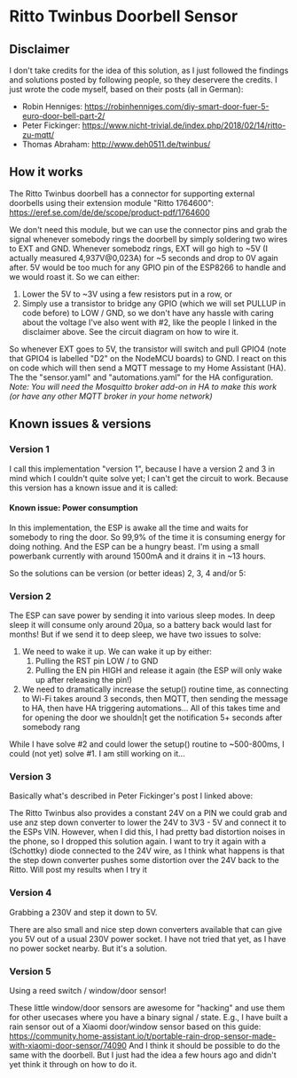 # Ritto Twinbus Doorbell Sensor

## Disclaimer
I don't take credits for the idea of this solution, as I just followed the findings and solutions posted by following people, so they deservere the credits. I just wrote the code myself, based on their posts (all in German):
- Robin Henniges: https://robinhenniges.com/diy-smart-door-fuer-5-euro-door-bell-part-2/
- Peter Fickinger: https://www.nicht-trivial.de/index.php/2018/02/14/ritto-zu-mqtt/
- Thomas Abraham: http://www.deh0511.de/twinbus/

## How it works
The Ritto Twinbus doorbell has a connector for supporting external doorbells using their extension module "Ritto 1764600": https://eref.se.com/de/de/scope/product-pdf/1764600

We don't need this module, but we can use the connector pins and grab the signal whenever somebody rings the doorbell by simply soldering two wires to EXT and GND.
Whenever somebodz rings, EXT will go high to ~5V (I actually measured 4,937V@0,023A) for ~5 seconds and drop to 0V again after. 5V would be too much for any GPIO pin of the ESP8266 to handle and we would roast it. So we can either:
1. Lower the 5V to ~3V using a few resistors put in a row, or
2. Simply use a transistor to bridge any GPIO (which we will set PULLUP in code before) to LOW / GND, so we don't have any hassle with caring about the voltage
I've also went with #2, like the people I linked in the disclaimer above. See the circuit diagram on how to wire it.

So whenever EXT goes to 5V, the transistor will switch and pull GPIO4 (note that GPIO4 is labelled "D2" on the NodeMCU boards) to GND. I react on this on code which will then send a MQTT message to my Home Assistant (HA). The the "sensor.yaml" and "automations.yaml" for the HA configuration.
*Note: You will need the Mosquitto broker add-on in HA to make this work (or have any other MQTT broker in your home network)*

## Known issues & versions
### Version 1
I call this implementation "version 1", because I have a version 2 and 3 in mind which I couldn't quite solve yet; I can't get the circuit to work. Because this version has a known issue and it is called:

#### Known issue: Power consumption
In this implementation, the ESP is awake all the time and waits for somebody to ring the door. So 99,9% of the time it is consuming energy for doing nothing. And the ESP can be a hungry beast. I'm using a small powerbank currently with around 1500mA and it drains it in ~13 hours.

So the solutions can be version (or better ideas) 2, 3, 4 and/or 5:

### Version 2
The ESP can save power by sending it into various sleep modes. In deep sleep it will consume only around 20µa, so a battery back would last for months! But if we send it to deep sleep, we have two issues to solve:
1. We need to wake it up. We can wake it up by either:
    1. Pulling the RST pin LOW / to GND
    2. Pulling the EN pin HIGH and release it again (the ESP will only wake up after releasing the pin!)
2. We need to dramatically increase the setup() routine time, as connecting to Wi-Fi takes around 3 seconds, then MQTT, then sending the message to HA, then have HA triggering automations... All of this takes time and for opening the door we shouldn|t get the notification 5+ seconds after somebody rang

While I have solve #2 and could lower the setup() routine to ~500-800ms, I could (not yet) solve #1. I am still working on it...

### Version 3
Basically what's described in Peter Fickinger's post I linked above:

The Ritto Twinbus also provides a constant 24V on a PIN we could grab and use anz step down converter to lower the 24V to 3V3 - 5V and connect it to the ESPs VIN. However, when I did this, I had pretty bad distortion noises in the phone, so I dropped this solution again.
I want to try it again with a (Schottky) diode connected to the 24V wire, as I think what happens is that the step down converter pushes some distortion over the 24V back to the Ritto. Will post my results when I try it

### Version 4
Grabbing a 230V and step it down to 5V.

There are also small and nice step down converters available that can give you 5V out of a usual 230V power socket. I have not tried that yet, as I have no power socket nearby. But it's a solution.

### Version 5
Using a reed switch / window/door sensor!

These little window/door sensors are awesome for "hacking" and use them for other usecases where you have a binary signal / state. E.g., I have built a rain sensor out of a Xiaomi door/window sensor based on this guide: https://community.home-assistant.io/t/portable-rain-drop-sensor-made-with-xiaomi-door-sensor/74090
And I think it should be possible to do the same with the doorbell. But I just had the idea a few hours ago and didn't yet think it through on how to do it.
